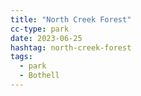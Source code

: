 ```yaml
---
title: "North Creek Forest"
cc-type: park
date: 2023-06-25
hashtag: north-creek-forest
tags:
  - park
  - Bothell
---
```

